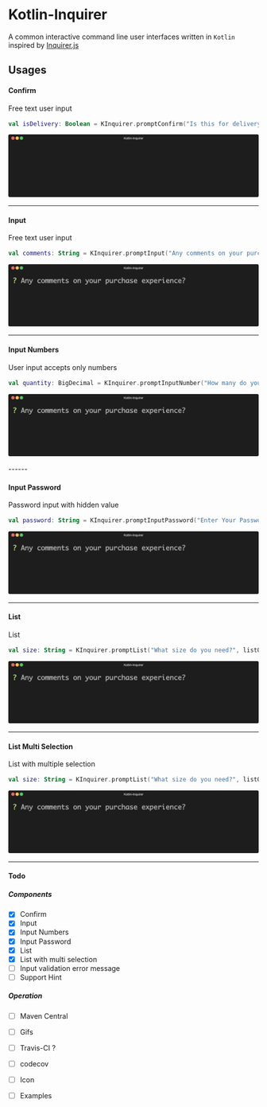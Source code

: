 # Kotlin-Inquirer

 A common interactive command line user interfaces written in `Kotlin` inspired by [Inquirer.js](https://github.com/SBoudrias/Inquirer.js "Inquirer.js")



## Usages

#### Confirm
Free text user input
```kotlin
val isDelivery: Boolean = KInquirer.promptConfirm("Is this for delivery?", default = false)
```
<p align="center"><img src="/assets/confirm-component.gif?raw=true"/></p>

------

#### Input
Free text user input
```kotlin
val comments: String = KInquirer.promptInput("Any comments on your purchase experience?")
```
<p align="center"><img src="/assets/input-component.gif?raw=true"/></p>

------

#### Input Numbers
User input accepts only numbers
```kotlin
val quantity: BigDecimal = KInquirer.promptInputNumber("How many do you need?")
```
<p align="center"><img src="/assets/input-component.gif?raw=true"/></p>
------

#### Input Password
Password input with hidden value
```kotlin
val password: String = KInquirer.promptInputPassword("Enter Your Password:", hint = "password")
```
<p align="center"><img src="/assets/input-component.gif?raw=true"/></p>

------

#### List
List
```kotlin
val size: String = KInquirer.promptList("What size do you need?", listOf("Large", "Medium", "Small"))
```
<p align="center"><img src="/assets/input-component.gif?raw=true"/></p>

------

#### List Multi Selection
List with multiple selection
```kotlin
val size: String = KInquirer.promptList("What size do you need?", listOf("Large", "Medium", "Small"))
```
<p align="center"><img src="/assets/input-component.gif?raw=true"/></p>

------

#### Todo
##### Components
- [x] Confirm
- [x] Input
- [x] Input Numbers
- [x] Input Password
- [x] List
- [x] List with multi selection
- [ ] Input validation error message
- [ ] Support Hint

##### Operation
- [ ] Maven Central
- [ ] Gifs
- [ ] Travis-CI ?
- [ ] codecov 
- [ ] Icon
- [ ] Examples


